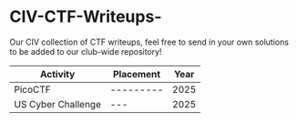 # CIV-CTF-Writeups-
Our CIV collection of CTF writeups, feel free to send in your own solutions to be added to our club-wide repository!

| Activity | Placement | Year|
|---|---|---|
| PicoCTF  | --------- |2025|
| US Cyber Challenge | ---|2025|


